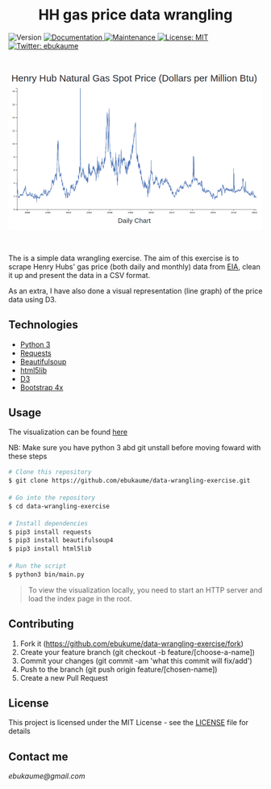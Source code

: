 <h1 align="center">HH gas price data wrangling</h1>
<p>
  <img alt="Version" src="https://img.shields.io/badge/version-1.0.0-blue.svg?cacheSeconds=2592000" />
  <a href="https://github.com/ebukaume/data-wrangling-exercise#readme" target="_blank">
    <img alt="Documentation" src="https://img.shields.io/badge/documentation-yes-brightgreen.svg" />
  </a>
  <a href="https://github.com/ebukaume/data-wrangling-exercise/graphs/commit-activity" target="_blank">
    <img alt="Maintenance" src="https://img.shields.io/badge/Maintained%3F-yes-green.svg" />
  </a>
  <a href="https://github.com/ebukaume/data-wrangling-exercise/blob/master/LICENSE" target="_blank">
    <img alt="License: MIT" src="https://img.shields.io/github/license/ebukaume/data-wrangling-exercise" />
  </a>
  <a href="https://twitter.com/ebukaume" target="_blank">
    <img alt="Twitter: ebukaume" src="https://img.shields.io/twitter/follow/ebukaume.svg?style=social" />
</p>

<br>

<p>
  <a href="https://raw.githack.com/ebukaume/data-wrangling-exercise/master/index.html" target="_blank">
    <img alt="demo" src="./demo.png" />
  </a>
</p>

<br>

The is a simple data wrangling exercise. The aim of this exercise is to scrape Henry Hubs' gas price (both daily and monthly) data from [EIA](http://www.eia.gov/dnav/ng/hist/rngwhhdm.htm), clean it up and present the data in a CSV format. 

As an extra, I have also done a visual representation (line graph) of the price data using D3. 

## Technologies

- [Python 3](https://www.python.org/download/releases/3.0)
- [Requests](https://requests.readthedocs.io/en/master)
- [Beautifulsoup](https://www.crummy.com/software/BeautifulSoup/bs4/doc)
- [html5lib](https://pypi.org/project/html5lib)
- [D3](https://d3js.org)
- [Bootstrap 4x](https://getbootstrap.com)

## Usage

The visualization can be found [here](https://raw.githack.com/ebukaume/data-wrangling-exercise/master/index.html)

NB: Make sure you have python 3 abd git unstall before moving foward with these steps

```sh
# Clone this repository
$ git clone https://github.com/ebukaume/data-wrangling-exercise.git

# Go into the repository
$ cd data-wrangling-exercise

# Install dependencies
$ pip3 install requests
$ pip3 install beautifulsoup4
$ pip3 install html5lib

# Run the script
$ python3 bin/main.py
```
> To view the visualization locally, you need to start an HTTP server and load the index page in the root.

## Contributing

1. Fork it (https://github.com/ebukume/data-wrangling-exercise/fork)
2. Create your feature branch (git checkout -b feature/[choose-a-name])
3. Commit your changes (git commit -am 'what this commit will fix/add')
4. Push to the branch (git push origin feature/[chosen-name])
5. Create a new Pull Request

## License

This project is licensed under the MIT License - see the [LICENSE](./LICENSE) file for details

## Contact me

_ebukaume@gmail.com_
